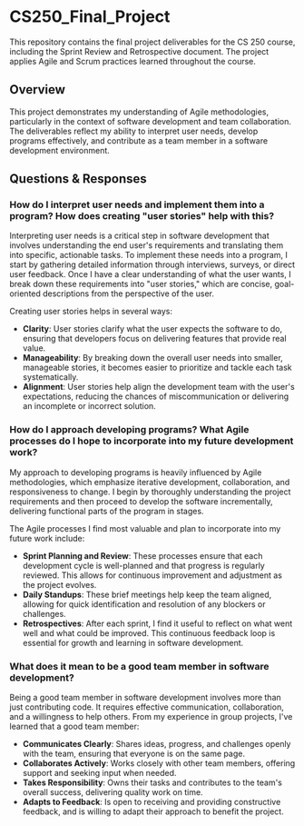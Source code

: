 # CS250_Final_Project

This repository contains the final project deliverables for the CS 250 course, including the Sprint Review and Retrospective document. The project applies Agile and Scrum practices learned throughout the course.

## Overview

This project demonstrates my understanding of Agile methodologies, particularly in the context of software development and team collaboration. The deliverables reflect my ability to interpret user needs, develop programs effectively, and contribute as a team member in a software development environment.

## Questions & Responses

### How do I interpret user needs and implement them into a program? How does creating "user stories" help with this?

Interpreting user needs is a critical step in software development that involves understanding the end user's requirements and translating them into specific, actionable tasks. To implement these needs into a program, I start by gathering detailed information through interviews, surveys, or direct user feedback. Once I have a clear understanding of what the user wants, I break down these requirements into "user stories," which are concise, goal-oriented descriptions from the perspective of the user.

Creating user stories helps in several ways:

- **Clarity**: User stories clarify what the user expects the software to do, ensuring that developers focus on delivering features that provide real value.
- **Manageability**: By breaking down the overall user needs into smaller, manageable stories, it becomes easier to prioritize and tackle each task systematically.
- **Alignment**: User stories help align the development team with the user's expectations, reducing the chances of miscommunication or delivering an incomplete or incorrect solution.

### How do I approach developing programs? What Agile processes do I hope to incorporate into my future development work?

My approach to developing programs is heavily influenced by Agile methodologies, which emphasize iterative development, collaboration, and responsiveness to change. I begin by thoroughly understanding the project requirements and then proceed to develop the software incrementally, delivering functional parts of the program in stages.

The Agile processes I find most valuable and plan to incorporate into my future work include:

- **Sprint Planning and Review**: These processes ensure that each development cycle is well-planned and that progress is regularly reviewed. This allows for continuous improvement and adjustment as the project evolves.
- **Daily Standups**: These brief meetings help keep the team aligned, allowing for quick identification and resolution of any blockers or challenges.
- **Retrospectives**: After each sprint, I find it useful to reflect on what went well and what could be improved. This continuous feedback loop is essential for growth and learning in software development.

### What does it mean to be a good team member in software development?

Being a good team member in software development involves more than just contributing code. It requires effective communication, collaboration, and a willingness to help others. From my experience in group projects, I've learned that a good team member:

- **Communicates Clearly**: Shares ideas, progress, and challenges openly with the team, ensuring that everyone is on the same page.
- **Collaborates Actively**: Works closely with other team members, offering support and seeking input when needed.
- **Takes Responsibility**: Owns their tasks and contributes to the team's overall success, delivering quality work on time.
- **Adapts to Feedback**: Is open to receiving and providing constructive feedback, and is willing to adapt their approach to benefit the project.
